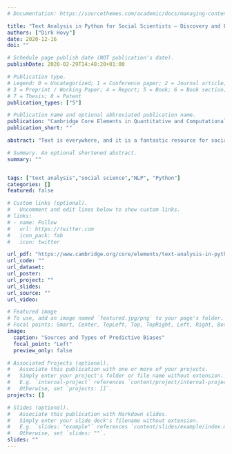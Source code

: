 ```yaml
---
# Documentation: https://sourcethemes.com/academic/docs/managing-content/

title: "Text Analysis in Python for Social Scientists – Discovery and Exploration"
authors: ["Dirk Hovy"]
date: 2020-12-16
doi: ""

# Schedule page publish date (NOT publication's date).
publishDate: 2020-02-29T14:48:20+01:00

# Publication type.
# Legend: 0 = Uncategorized; 1 = Conference paper; 2 = Journal article;
# 3 = Preprint / Working Paper; 4 = Report; 5 = Book; 6 = Book section;
# 7 = Thesis; 8 = Patent
publication_types: ["5"]

# Publication name and optional abbreviated publication name.
publication: "Cambridge Core Elements in Quantitative and Computational Methods for the Social Sciences"
publication_short: ""

abstract: "Text is everywhere, and it is a fantastic resource for social scientists. However, because it is so abundant, and because language is so variable, it is often difficult to extract the information we want. There is a whole subfield of AI concerned with text analysis (natural language processing). Many of the basic analysis methods developed are now readily available as Python implementations. This Element will teach you when to use which method, the mathematical background of how it works, and the Python code to implement it."

# Summary. An optional shortened abstract.
summary: ""


tags: ["text analysis","social science","NLP", "Python"]
categories: []
featured: false

# Custom links (optional).
#   Uncomment and edit lines below to show custom links.
# links:
# - name: Follow
#   url: https://twitter.com
#   icon_pack: fab
#   icon: twitter

url_pdf: "https://www.cambridge.org/core/elements/text-analysis-in-python-for-social-scientists/BFAB0A3604C7E29F6198EA2F7941DFF3"
url_code: ""
url_dataset:
url_poster:
url_project: ""
url_slides:
url_source: ""
url_video:

# Featured image
# To use, add an image named `featured.jpg/png` to your page's folder.
# Focal points: Smart, Center, TopLeft, Top, TopRight, Left, Right, BottomLeft, Bottom, BottomRight.
image:
  caption: "Sources and Types of Predictive Biases"
  focal_point: "Left"
  preview_only: false

# Associated Projects (optional).
#   Associate this publication with one or more of your projects.
#   Simply enter your project's folder or file name without extension.
#   E.g. `internal-project` references `content/project/internal-project/index.md`.
#   Otherwise, set `projects: []`.
projects: []

# Slides (optional).
#   Associate this publication with Markdown slides.
#   Simply enter your slide deck's filename without extension.
#   E.g. `slides: "example"` references `content/slides/example/index.md`.
#   Otherwise, set `slides: ""`.
slides: ""
---
```

